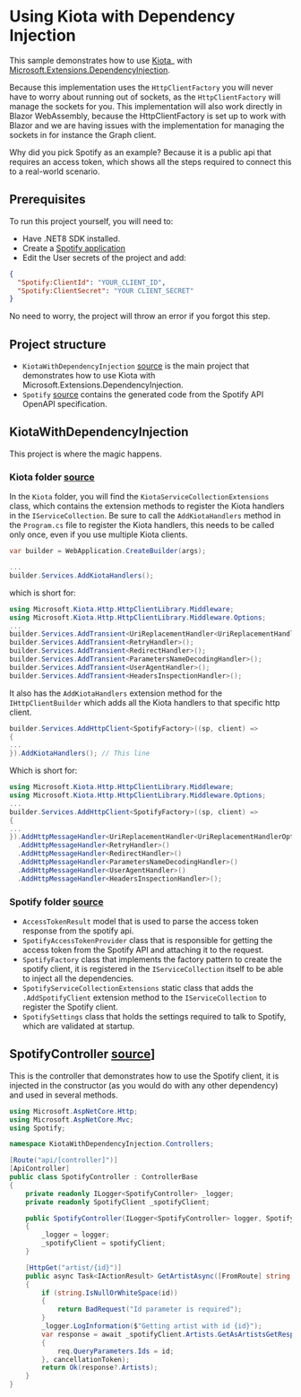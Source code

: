 # Using Kiota with Dependency Injection

This sample demonstrates how to use [Kiota](https://learn.microsoft.com/en-us/openapi/kiota/overview?wt.mc_id=SEC-MVP-5004985)_ with [Microsoft.Extensions.DependencyInjection](https://learn.microsoft.com/en-us/dotnet/core/extensions/dependency-injection?wt.mc_id=SEC-MVP-5004985).

Because this implementation uses the `HttpClientFactory` you will never have to worry about running out of sockets, as the `HttpClientFactory` will manage the sockets for you.
This implementation will also work directly in Blazor WebAssembly, because the HttpClientFactory is set up to work with Blazor and we are having issues with the implementation for managing the sockets in for instance the Graph client.

Why did you pick Spotify as an example? Because it is a public api that requires an access token, which shows all the steps required to connect this to a real-world scenario.

## Prerequisites

To run this project yourself, you will need to:

- Have .NET8 SDK installed.
- Create a [Spotify application](https://developer.spotify.com/documentation/web-api/tutorials/getting-started)
- Edit the User secrets of the project and add:

```json
{
  "Spotify:ClientId": "YOUR_CLIENT_ID",
  "Spotify:ClientSecret": "YOUR CLIENT_SECRET"
}
```

No need to worry, the project will throw an error if you forgot this step.

## Project structure

- `KiotaWithDependencyInjection` [source](./KiotaWithDependencyInjection) is the main project that demonstrates how to use Kiota with Microsoft.Extensions.DependencyInjection.
- `Spotify` [source](./Spotify) contains the generated code from the Spotify API OpenAPI specification.

## KiotaWithDependencyInjection

This project is where the magic happens.

### Kiota folder [source](./KiotaWithDependencyInjection/Kiota)

In the `Kiota` folder, you will find the `KiotaServiceCollectionExtensions` class, which contains the extension methods to register the Kiota handlers in the `IServiceCollection`.
Be sure to call the `AddKiotaHandlers` method in the `Program.cs` file to register the Kiota handlers, this needs to be called only once, even if you use multiple Kiota clients.

```csharp
var builder = WebApplication.CreateBuilder(args);

...
builder.Services.AddKiotaHandlers();
```

which is short for:

```csharp
using Microsoft.Kiota.Http.HttpClientLibrary.Middleware;
using Microsoft.Kiota.Http.HttpClientLibrary.Middleware.Options;
...
builder.Services.AddTransient<UriReplacementHandler<UriReplacementHandlerOption>>();
builder.Services.AddTransient<RetryHandler>();
builder.Services.AddTransient<RedirectHandler>();
builder.Services.AddTransient<ParametersNameDecodingHandler>();
builder.Services.AddTransient<UserAgentHandler>();
builder.Services.AddTransient<HeadersInspectionHandler>();
```

It also has the `AddKiotaHandlers` extension method for the `IHttpClientBuilder` which adds all the Kiota handlers to that specific http client.

```csharp
builder.Services.AddHttpClient<SpotifyFactory>((sp, client) =>
{
...
}).AddKiotaHandlers(); // This line
```

Which is short for:

```csharp
using Microsoft.Kiota.Http.HttpClientLibrary.Middleware;
using Microsoft.Kiota.Http.HttpClientLibrary.Middleware.Options;
...
builder.Services.AddHttpClient<SpotifyFactory>((sp, client) =>
{
...
}).AddHttpMessageHandler<UriReplacementHandler<UriReplacementHandlerOption>>()
  .AddHttpMessageHandler<RetryHandler>()
  .AddHttpMessageHandler<RedirectHandler>()
  .AddHttpMessageHandler<ParametersNameDecodingHandler>()
  .AddHttpMessageHandler<UserAgentHandler>()
  .AddHttpMessageHandler<HeadersInspectionHandler>();
```

### Spotify folder [source](./KiotaWithDependencyInjection/Spotify)

- `AccessTokenResult` model that is used to parse the access token response from the spotify api.
- `SpotifyAccessTokenProvider` class that is responsible for getting the access token from the Spotify API and attaching it to the request.
- `SpotifyFactory` class that implements the factory pattern to create the spotify client, it is registered in the `IServiceCollection` itself to be able to inject all the dependencies.
- `SpotifyServiceCollectionExtensions` static class that adds the `.AddSpotifyClient` extension method to the `IServiceCollection` to register the Spotify client.
- `SpotifySettings` class that holds the settings required to talk to Spotify, which are validated at startup.

## SpotifyController [source](./KiotaWithDependencyInjection/Controllers/SpotifyController.cs)]

This is the controller that demonstrates how to use the Spotify client, it is injected in the constructor (as you would do with any other dependency) and used in several methods.

```csharp
using Microsoft.AspNetCore.Http;
using Microsoft.AspNetCore.Mvc;
using Spotify;

namespace KiotaWithDependencyInjection.Controllers;

[Route("api/[controller]")]
[ApiController]
public class SpotifyController : ControllerBase
{
    private readonly ILogger<SpotifyController> _logger;
    private readonly SpotifyClient _spotifyClient;

    public SpotifyController(ILogger<SpotifyController> logger, SpotifyClient spotifyClient)
    {
        _logger = logger;
        _spotifyClient = spotifyClient;
    }

    [HttpGet("artist/{id}")]
    public async Task<IActionResult> GetArtistAsync([FromRoute] string id, CancellationToken cancellationToken)
    {
        if (string.IsNullOrWhiteSpace(id))
        {
            return BadRequest("Id parameter is required");
        }
        _logger.LogInformation($"Getting artist with id {id}");
        var response = await _spotifyClient.Artists.GetAsArtistsGetResponseAsync(req =>
        {
            req.QueryParameters.Ids = id;
        }, cancellationToken);
        return Ok(response?.Artists);
    }
}
```

